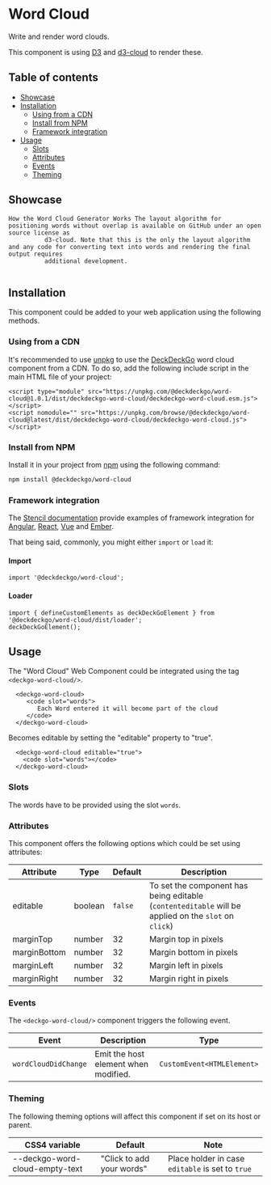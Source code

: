 # Word Cloud

Write and render word clouds.

This component is using [D3](https://d3js.org/) and [d3-cloud](https://github.com/jasondavies/d3-cloud) to render these.

## Table of contents

- [Showcase](#app-components-word-cloud-showcase)
- [Installation](#app-components-word-cloud-installation)
  - [Using from a CDN](#app-components-word-cloud-from-a-cdn)
  - [Install from NPM](#app-components-word-cloud-from-npm)
  - [Framework integration](#app-components-word-cloud-framework-integration)
- [Usage](#app-components-word-cloud-usage)
  - [Slots](#app-components-word-cloud-slots)
  - [Attributes](#app-components-word-cloud-attributes)
  - [Events](#app-components-word-cloud-events)
  - [Theming](#app-components-word-cloud-theming)

## Showcase

<div style={{position: 'relative', width: '560px', height: '560px'}}>
      <deckgo-word-cloud>
        <code slot="words"
          >How the Word Cloud Generator Works The layout algorithm for positioning words without overlap is available on GitHub under an open source license as
          d3-cloud. Note that this is the only the layout algorithm and any code for converting text into words and rendering the final output requires
          additional development.
        </code>
      </deckgo-word-cloud>
</div>

## Installation

This component could be added to your web application using the following methods.

### Using from a CDN

It's recommended to use [unpkg](https://unpkg.com/) to use the [DeckDeckGo] word cloud component from a CDN. To do so, add the following include script in the main HTML file of your project:

```
<script type="module" src="https://unpkg.com/@deckdeckgo/word-cloud@1.0.1/dist/deckdeckgo-word-cloud/deckdeckgo-word-cloud.esm.js"></script>
<script nomodule="" src="https://unpkg.com/browse/@deckdeckgo/word-cloud@latest/dist/deckdeckgo-word-cloud/deckdeckgo-word-cloud.js"></script>
```

### Install from NPM

Install it in your project from [npm](https://www.npmjs.com/package/@deckdeckgo/word-cloud) using the following command:

```bash
npm install @deckdeckgo/word-cloud
```

### Framework integration

The [Stencil documentation](https://stenciljs.com/docs/overview) provide examples of framework integration for [Angular](https://stenciljs.com/docs/angular), [React](https://stenciljs.com/docs/react), [Vue](https://stenciljs.com/docs/vue) and [Ember](https://stenciljs.com/docs/ember).

That being said, commonly, you might either `import` or `load` it:

#### Import

```
import '@deckdeckgo/word-cloud';
```

#### Loader

```
import { defineCustomElements as deckDeckGoElement } from '@deckdeckgo/word-cloud/dist/loader';
deckDeckGoElement();
```

## Usage

The "Word Cloud" Web Component could be integrated using the tag `<deckgo-word-cloud/>`.

```
  <deckgo-word-cloud>
     <code slot="words">
        Each Word entered it will become part of the cloud
     </code>
  </deckgo-word-cloud>
```

Becomes editable by setting the "editable" property to "true".

```
  <deckgo-word-cloud editable="true">
    <code slot="words"></code>
  </deckgo-word-cloud>
```

### Slots

The words have to be provided using the slot `words`.

### Attributes

This component offers the following options which could be set using attributes:

| Attribute | Type    | Default                     | Description                                                                                                                                                                                                                                                                                        |
| --------- | ------- | --------------------------- | -------------------------------------------------------------------------------------------------------------------------------------------------------------------------------------------------------------------------------------------------------------------------------------------------- |
| editable  | boolean | `false`                     | To set the component has being editable (`contenteditable` will be applied on the `slot` on `click`)|
| marginTop | number  | 32                          | Margin top in pixels                                                                                |
| marginBottom | number  | 32                       | Margin bottom in pixels                                                                             |
| marginLeft   | number  | 32                       | Margin left in pixels                                                                               |
| marginRight  | number  | 32                       | Margin right in pixels                                                                              |

### Events

The `<deckgo-word-cloud/>` component triggers the following event.

| Event           | Description                          | Type                       |
| --------------- | ------------------------------------ | -------------------------- |
| `wordCloudDidChange` | Emit the host element when modified. | `CustomEvent<HTMLElement>` |

### Theming

The following theming options will affect this component if set on its host or parent.

| CSS4 variable                           | Default                             | Note                                             |
| --------------------------------------- | ----------------------------------- | ------------------------------------------------ |
| --deckgo-word-cloud-empty-text          | "Click to add your words"           | Place holder in case `editable` is set to `true` |

[deckdeckgo]: https://deckdeckgo.com
